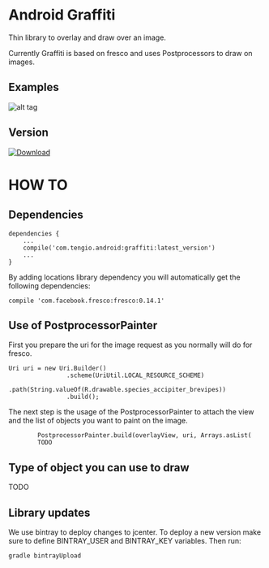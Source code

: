 Android Graffiti
================

Thin library to overlay and draw over an image.

Currently Graffiti is based on fresco and uses Postprocessors to draw on images.

Examples
--------

![alt tag](https://raw.githubusercontent.com/Tengio/android-graffiti/master/resources/a_drunk_developer.png)


Version
-------

[ ![Download](https://api.bintray.com/packages/tengioltd/maven/android-graffiti/images/download.svg) ](https://bintray.com/tengioltd/maven/android-graffiti/_latestVersion)


HOW TO
======

Dependencies
------------

```
dependencies {
    ...
    compile('com.tengio.android:graffiti:latest_version')
    ...
}
```

By adding locations library dependency you will automatically get the following dependencies:

```
compile 'com.facebook.fresco:fresco:0.14.1'
```


Use of PostprocessorPainter
---------------------------

First you prepare the uri for the image request as you normally will do for fresco.
```
Uri uri = new Uri.Builder()
                .scheme(UriUtil.LOCAL_RESOURCE_SCHEME)
                .path(String.valueOf(R.drawable.species_accipiter_brevipes))
                .build();
```

The next step is the usage of the PostprocessorPainter to attach the view and the list of objects you want to paint on the image.

```
        PostprocessorPainter.build(overlayView, uri, Arrays.asList(
        TODO
```


Type of object you can use to draw
----------------------------------

TODO



Library updates
---------------

We use bintray to deploy changes to jcenter. To deploy a new version make sure to define BINTRAY_USER and BINTRAY_KEY variables. Then run:

```
gradle bintrayUpload
```